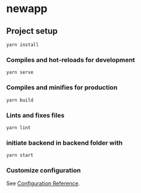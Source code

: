 # newapp

## Project setup
```
yarn install
```

### Compiles and hot-reloads for development
```
yarn serve
```

### Compiles and minifies for production
```
yarn build
```

### Lints and fixes files
```
yarn lint
```

### initiate backend in backend folder with
```
yarn start
```

### Customize configuration
See [Configuration Reference](https://cli.vuejs.org/config/).
